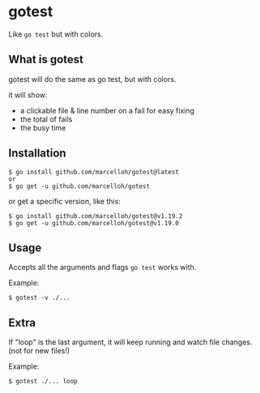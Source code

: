 # gotest

Like `go test` but with colors.

## What is gotest

gotest will do the same as go test, but with colors.

it will show:
- a clickable file & line number on a fail for easy fixing
- the total of fails
- the busy time

## Installation

```
$ go install github.com/marcelloh/gotest@latest
or
$ go get -u github.com/marcelloh/gotest

```

or get a specific version, like this:

```
$ go install github.com/marcelloh/gotest@v1.19.2
$ go get -u github.com/marcelloh/gotest@v1.19.0
```

## Usage

Accepts all the arguments and flags `go test` works with.

Example:

```
$ gotest -v ./...
```
## Extra

If "loop" is the last argument, it will keep running and watch file changes.
(not for new files!)

Example:

```
$ gotest ./... loop
```